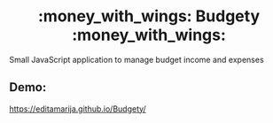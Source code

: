 <h1 align="center">
  :money_with_wings: Budgety :money_with_wings:
</h1>
Small JavaScript application to manage budget income and expenses

## Demo:
https://editamarija.github.io/Budgety/
